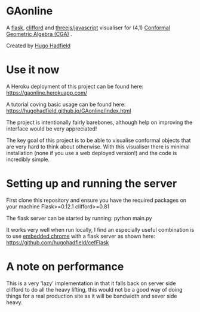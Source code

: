 # GAonline
A [flask](http://flask.pocoo.org/), [clifford](https://github.com/pygae/clifford) and [threejs/javascript](https://threejs.org/) visualiser for (4,1) [Conformal Geometric Algebra (CGA)](http://www2.montgomerycollege.edu/departments/planet/planet/Numerical_Relativity/GA-SIG/Conformal%20Geometry%20Papers/Cambridge/Covarient%20Approach%20to%20Geometry%20Using%20Geometric%20Algebra.pdf) .

Created by [Hugo Hadfield](https://github.com/hugohadfield)

# Use it now
A Heroku deployment of this project can be found here:
https://gaonline.herokuapp.com/

A tutorial coving basic usage can be found here:
https://hugohadfield.github.io/GAonline/index.html


The project is intentionally fairly barebones, although help on improving the interface would be very appreciated! 

The key goal of this project is to be able to visualise conformal objects that are very hard to think about otherwise. With this visualiser there is minimal installation (none if you use a web deployed version!) and the code is incredibly simple.

# Setting up and running the server
First clone this repository and ensure you have the required packages on your machine
Flask>=0.12.1
clifford>=0.81

The flask server can be started by running:
python main.py

It works very well when run locally, I find an especially useful combination is to use [embedded chrome](https://github.com/cztomczak/cefpython) with a flask server as shown here:
https://github.com/hugohadfield/cefFlask

# A note on performance
This is a very 'lazy' implementation in that it falls back on server side clifford to do all the heavy lifting, this would not be a good way of doing things for a real production site as it will be bandwidth and sever side heavy.

